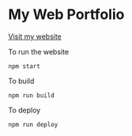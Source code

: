 # My Web Portfolio

[Visit my website](https://gowth6m.github.io/gowtham-io)

To run the website
```
npm start
```

To build
```
npm run build
```

To deploy
```
npm run deploy
```
